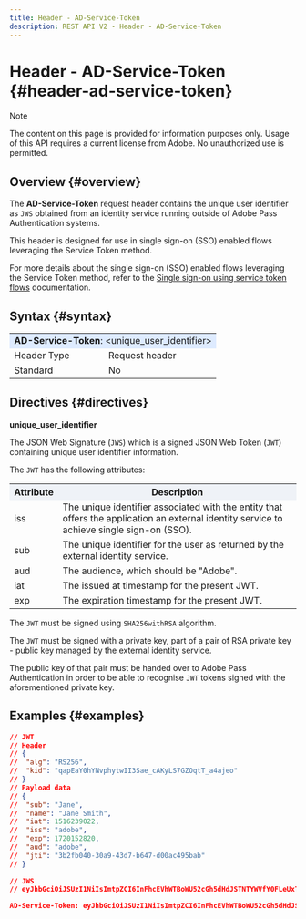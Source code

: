 ```yaml
---
title: Header - AD-Service-Token
description: REST API V2 - Header - AD-Service-Token
---
```


# Header - AD-Service-Token {#header-ad-service-token}

>[!NOTE]
>
> The content on this page is provided for information purposes only. Usage of this API requires a current license from Adobe. No unauthorized use is permitted.

## Overview {#overview}

The <b>AD-Service-Token</b> request header contains the unique user identifier as `JWS` obtained from an identity service running outside of Adobe Pass Authentication systems.

This header is designed for use in single sign-on (SSO) enabled flows leveraging the Service Token method.

For more details about the single sign-on (SSO) enabled flows leveraging the Service Token method, refer to the [Single sign-on using service token flows](../../flows/single-sign-on-access-flows/rest-api-v2-single-sign-on-service-token-flows.md) documentation.

## Syntax {#syntax}

<table>
   <tr>
      <td style="background-color: #DEEBFF;" colspan="2"><b>AD-Service-Token</b>: &lt;unique_user_identifier&gt;</td>
   </tr>
   <tr>
      <td>Header Type</td>
      <td>Request header</td>
   </tr>
   <tr>
      <td>Standard</td>
      <td>No</td>
   </tr>
</table>

## Directives {#directives}

<b>unique_user_identifier</b>

The JSON Web Signature (`JWS`) which is a signed JSON Web Token (`JWT`) containing unique user identifier information.

The `JWT` has the following attributes:

<table>
   <tr>
      <th style="background-color: #EFF2F7; width: 15%;">Attribute</th>
      <th style="background-color: #EFF2F7;">Description</th>
   </tr>
   <tr>
      <td>iss</td>
      <td>The unique identifier associated with the entity that offers the application an external identity service to achieve single sign-on (SSO).</td>
   </tr>
   <tr>
      <td>sub</td>
      <td>The unique identifier for the user as returned by the external identity service.</td>
   </tr>
   <tr>
      <td>aud</td>
      <td>The audience, which should be "Adobe".</td>
   </tr>
   <tr>
      <td>iat</td>
      <td>The issued at timestamp for the present JWT.</td>
   </tr>
   <tr>
      <td>exp</td>
      <td>The expiration timestamp for the present JWT.</td>
   </tr>
</table>

The `JWT` must be signed using `SHA256withRSA` algorithm.

The `JWT` must be signed with a private key, part of a pair of RSA private key - public key managed by the external identity service.

The public key of that pair must be handed over to Adobe Pass Authentication in order to be able to recognise `JWT` tokens signed with the aforementioned private key.

## Examples {#examples}

```JSON
// JWT
// Header
// {
//  "alg": "RS256",
//  "kid": "qapEaY0hYNvphytwII3Sae_cAKyLS7GZOqtT_a4ajeo"
// }
// Payload data
// {
//  "sub": "Jane",
//  "name": "Jane Smith",
//  "iat": 1516239022,
//  "iss": "adobe",
//  "exp": 1720152820,
//  "aud": "adobe",
//  "jti": "3b2fb040-30a9-43d7-b647-d00ac495bab"
// }
 
// JWS
// eyJhbGciOiJSUzI1NiIsImtpZCI6InFhcEVhWTBoWU52cGh5dHdJSTNTYWVfY0FLeUxTN0daT3F0VF9hNGFqZW8ifQ.eyJzdWIiOiJKYW5lIiwibmFtZSI6IkphbmUgU21pdGgiLCJpYXQiOjE1MTYyMzkwMjIsImlzcyI6ImFkb2JlIiwiZXhwIjoxNzIwMTUyODIwLCJhdWQiOiJhZG9iZSIsImp0aSI6IjNiMmZiMDQwLTMwYTktNDNkNy1iNjQ3LWQwMGFjNDk1YmFiIn0.stHLZFh-635LDNjv9HRHzq912ICNCVGUS3f4RS_bAxpUiUSB6CShS2VvU4V-THEXj7d_zk1mxtPP0QM_pCrh4Vk2GaPRa856Bt_PhsfQY-_benDcB6MIoFX67qrREGncGiv7JEs3ksa-P1YvBYXolT7t52K093kFaQtICfB-aBa8danRZvUrJHjjFoILEpTbQuzxKRN6y36J3p1FZ-SfDuofHp3SnXDrWFRYyXYQnb9WFlhNBxR400-0vzTONZYd097WWy1shMw5V8TvIDvCDE5ifqk31gMdYga-N3JkcTA5QoW7Zl80UV7BhR5v14Va1IZLcbFra_UJdEzbBwW_nA

AD-Service-Token: eyJhbGciOiJSUzI1NiIsImtpZCI6InFhcEVhWTBoWU52cGh5dHdJSTNTYWVfY0FLeUxTN0daT3F0VF9hNGFqZW8ifQ.eyJzdWIiOiJKYW5lIiwibmFtZSI6IkphbmUgU21pdGgiLCJpYXQiOjE1MTYyMzkwMjIsImlzcyI6ImFkb2JlIiwiZXhwIjoxNzIwMTUyODIwLCJhdWQiOiJhZG9iZSIsImp0aSI6IjNiMmZiMDQwLTMwYTktNDNkNy1iNjQ3LWQwMGFjNDk1YmFiIn0.stHLZFh-635LDNjv9HRHzq912ICNCVGUS3f4RS_bAxpUiUSB6CShS2VvU4V-THEXj7d_zk1mxtPP0QM_pCrh4Vk2GaPRa856Bt_PhsfQY-_benDcB6MIoFX67qrREGncGiv7JEs3ksa-P1YvBYXolT7t52K093kFaQtICfB-aBa8danRZvUrJHjjFoILEpTbQuzxKRN6y36J3p1FZ-SfDuofHp3SnXDrWFRYyXYQnb9WFlhNBxR400-0vzTONZYd097WWy1shMw5V8TvIDvCDE5ifqk31gMdYga-N3JkcTA5QoW7Zl80UV7BhR5v14Va1IZLcbFra_UJdEzbBwW_nA
```